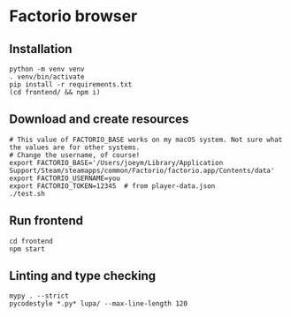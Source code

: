 # Factorio browser

## Installation

```
python -m venv venv
. venv/bin/activate
pip install -r requirements.txt
(cd frontend/ && npm i)
```

## Download and create resources

```
# This value of FACTORIO_BASE works on my macOS system. Not sure what the values are for other systems.
# Change the username, of course!
export FACTORIO_BASE='/Users/joeym/Library/Application Support/Steam/steamapps/common/Factorio/factorio.app/Contents/data'
export FACTORIO_USERNAME=you
export FACTORIO_TOKEN=12345  # from player-data.json
./test.sh
```

## Run frontend

```
cd frontend
npm start
```


## Linting and type checking

```
mypy . --strict
pycodestyle *.py* lupa/ --max-line-length 120
```
